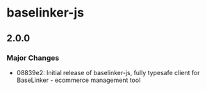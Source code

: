 # baselinker-js

## 2.0.0

### Major Changes

- 08839e2: Initial release of baselinker-js, fully typesafe client for BaseLinker - ecommerce management tool
